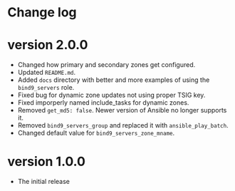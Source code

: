 # Change log

# version 2.0.0

- Changed how primary and secondary zones get configured.
- Updated `README.md`.
- Added `docs` directory with better and more examples of using the `bind9_servers` role.
- Fixed bug for dynamic zone updates not using proper TSIG key.
- Fixed imporperly named include_tasks for dynamic zones.
- Removed `get_md5: false`. Newer version of Ansible no longer supports it.
- Removed `bind9_servers_group` and replaced it with `ansible_play_batch`.
- Changed default value for `bind9_servers_zone_mname`.

# version 1.0.0

- The initial release
